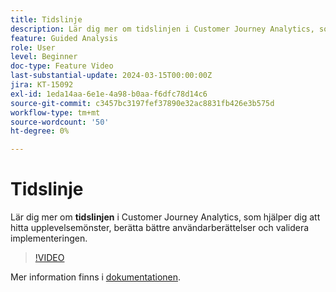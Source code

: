 ```yaml
---
title: Tidslinje
description: Lär dig mer om tidslinjen i Customer Journey Analytics, som hjälper dig att hitta upplevelsemönster, berätta bättre användarberättelser och validera implementeringen.
feature: Guided Analysis
role: User
level: Beginner
doc-type: Feature Video
last-substantial-update: 2024-03-15T00:00:00Z
jira: KT-15092
exl-id: 1eda14aa-6e1e-4a98-b0aa-f6dfc78d14c6
source-git-commit: c3457bc3197fef37890e32ac8831fb426e3b575d
workflow-type: tm+mt
source-wordcount: '50'
ht-degree: 0%

---
```


# Tidslinje

Lär dig mer om **tidslinjen** i Customer Journey Analytics, som hjälper dig att hitta upplevelsemönster, berätta bättre användarberättelser och validera implementeringen.

>[!VIDEO](https://video.tv.adobe.com/v/3427810/?learn=on)

Mer information finns i [dokumentationen](https://experienceleague.adobe.com/sv/docs/analytics-platform/using/guided-analysis/streams/timeline).
